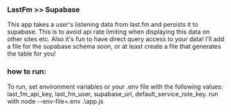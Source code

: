 ### LastFm >> Supabase
This app takes a user's listening data from last.fm and persists it to supabase. This is to avoid api rate limiting when displaying this data on other sites etc. Also it's fun to have direct query access to your data! I'll add a file for the supabase schema soon, or at least create a file that generates the table for you!

### how to run:
To run, set environment variables or your .env file with the following values: last_fm_api_key, last_fm_user, supabase_url, default_service_role_key.
run with node --env-file=.env .\app.js